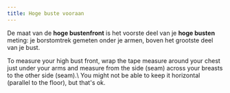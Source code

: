 ```yaml
---
title: Hoge buste vooraan
---
```


De maat van de **hoge bustenfront** is het voorste deel van je **hoge busten** meting: je borstomtrek gemeten onder je armen, boven het grootste deel van je bust.

To measure your high bust front, wrap the tape measure around your chest just under your arms and measure from the side (seam) across your breasts to the other side (seam).\ You might not be able to keep it horizontal (parallel to the floor), but that's ok.
